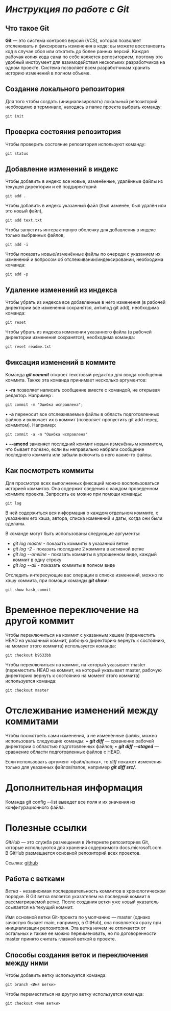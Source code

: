 # *Инструкция по работе с Git*

## Что такое Git

**Git** — это система контроля версий (VCS), которая позволяет отслеживать и фиксировать изменения в коде: вы можете восстановить код в случае сбоя или откатить до более ранних версий. Каждая рабочая копия кода сама по себе является репозиторием, поэтому это удобный инструмент для взаимодействия нескольких разработчиков на одном проекте. Система позволяет всем разработчикам хранить историю изменений в полном объеме.

## Создание локального репозитория

Для того чтобы создать (инициализировать) локальный репозиторий необходимо в терминале, находясь в папке проекта выбрать команду:

    git init

## Проверка состояния репозитория

   Чтобы проверить состояние репозитория используют команду:

    git status

## Добавление изменений в индекс

 Чтобы добавить в индекс все новые, изменённые, удалённые файлы из текущей директории и её поддиректорий 
    
    git add .        
    
    
Чтобы добавить в индекс указанный файл (был изменён, был удалён или это новый файл), 

    git add text.txt  

Чтобы запустить интерактивную оболочку для добавления в индекс только выбранных файлов, 

    git add -i   

Чтобы показать новые/изменённые файлы по очереди с указанием их изменений и вопросом об отслеживании/индексировании, необходима команда:

    git add -p        

## Удаление изменений из индекса

Чтобы убрать из индекса все добавленные в него изменения (в рабочей директории все изменения сохранятся, антипод git add), необходима команда:

    git reset 

Чтобы убрать из индекса изменения указанного файла (в рабочей директории изменения сохранятся), необходима команда:

    git reset readme.txt   

## Фиксация изменений в коммите

Команда _**git commit**_ откроет текстовый редактор для ввода сообщения коммита.
Также эта команда принимает несколько аргументов:

• 	**-m** позволяет написать сообщение вместе с командой, не открывая редактор. Например :

    git commit -m "Ошибка исправлена";

•	**-a** переносит все отслеживаемые файлы в область подготовленных файлов и включает их в коммит (позволяет пропустить git add перед коммитом). Например:
    
    git commit -a -m "Ошибка исправлена" 

•	**--amend** заменяет последний коммит новым изменённым коммитом, что бывает полезно, если вы неправильно набрали сообщение последнего коммита или забыли включить в него какие-то файлы.

## Как посмотреть коммиты

Для просмотра всех выполненных фиксаций можно воспользоваться историей коммитов. Она содержит сведения о каждом проведенном коммите проекта. Запросить ее можно при помощи команды:
    
    git log

В ней содержиться вся информация о каждом отдельном коммите, с указанием его хэша, автора, списка изменений и даты, когда они были сделаны. 

В команде могут быть использованы следующие аргументы:


* *git log master*          - показать коммиты в указанной ветке
* *git log -2*                - показать последние 2 коммита в активной ветке
* *git log --oneline* - показать коммиты в упрощенном виде, каждый коммит в одну строку
* *git log --all* - показать коммиты в полном виде


Отследить интересующие вас операции в списке изменений, можно по хэшу коммита, при помощи команды _**git show**_ :
    
    git show hash_commit

# Временное переключение на другой коммит

Чтобы переключиться на коммит с указанным хешем (переместить HEAD на указанный коммит, рабочую директорию вернуть к состоянию, на момент этого коммита) используется команда:

    git checkout b9533bb 

 Чтобы переключиться на коммит, на который указывает master (переместить HEAD на коммит, на который указывает master, рабочую директорию вернуть к состоянию на момент этого коммита) используется команда:

    git checkout master 

# Отслеживание изменений между коммитами

Чтобы посмотреть сами изменения, а не изменённые файлы, можно использовать следующие команды:
•	__*git diff*__ — сравнение рабочей директории с областью подготовленных файлов;
•	__*git diff --staged*__ — сравнение области подготовленных файлов с HEAD.

Если использовать аргумент <файл/папка>, то *diff* покажет изменения только для указанных файлов/папок, например __*git diff src/*__.

# Дополнительная информация

Команда git config --list выведет все поля и их значения из конфигурационного файла.

# Полезные ссылки 

*GitHub* — это служба размещения в Интернете репозиториев Git, которые используются для хранения содержимого docs.microsoft.com. В GitHub размещается основной репозиторий всех проектов.

Ссылка: [github](github.com "Ссылка на github")


## Работа с ветками 

*Ветка* - независимая последовательность коммитов в хронологическом порядке. В Git ветка является указателем на последний коммит в рассматриваемой ветке. После создания ветки уже новый указатель ссылается на текущий коммит.

Имя основной ветки Git-проекта по умолчанию — master (однако зачастую бывает main, например, в GitHub), она появляется сразу при инициализации репозитория. Эта ветка ничем не отличается от остальных и также ее можно переименовать, но по договоренности master принято считать главной веткой в проекте.

## Способы создания веток и переключения между ними

Чтобы добавить ветку используется команда: 

    git branch <Имя ветки>

Чтобы переместиться на другую ветку используется команда:

    git checkout <Имя ветки>